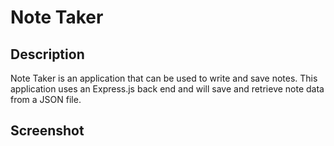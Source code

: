 # Note Taker

## Description

Note Taker is an application that can be used to write and save notes. This application uses an Express.js back end and will save and retrieve note data from a JSON file.

## Screenshot

##